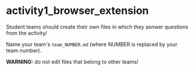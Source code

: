 # activity1_browser_extension

Student teams should create their own files in which they asnwer questions from the activity/ 

Name your team's `team_NUMBER.md` (where NUMBER is replaced by your team number).

__WARNING:__ do not edit files that belong to other teams! 

